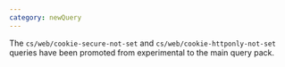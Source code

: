 ```yaml
---
category: newQuery
---
```

The `cs/web/cookie-secure-not-set` and `cs/web/cookie-httponly-not-set` queries have been promoted from experimental to the main query pack.